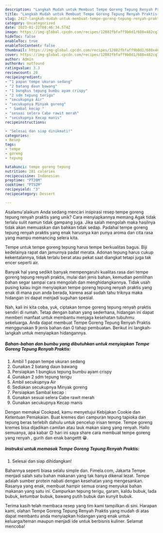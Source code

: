 ```yaml
---
description: "Langkah Mudah untuk Membuat Tempe Goreng Tepung Renyah Praktis{ yang Enak"
title: "Langkah Mudah untuk Membuat Tempe Goreng Tepung Renyah Praktis{ yang Enak"
slug: 2417-langkah-mudah-untuk-membuat-tempe-goreng-tepung-renyah-praktis-yang-enak
category: Uncategorized
date: 2023-01-22T08:46:34.574Z
image: https://img-global.cpcdn.com/recipes/12082fbfaff9b0d1/680x482cq70/tempe-goreng-tepung-renyah-praktis-foto-resep-utama.jpg
hideToc: false
enableToc: true
enableTocContent: false
thumbnail: https://img-global.cpcdn.com/recipes/12082fbfaff9b0d1/680x482cq70/tempe-goreng-tepung-renyah-praktis-foto-resep-utama.jpg
cover: https://img-global.cpcdn.com/recipes/12082fbfaff9b0d1/680x482cq70/tempe-goreng-tepung-renyah-praktis-foto-resep-utama.jpg
author: Admin
authorAv: notfound
ratingvalue: 3.3
reviewcount: 20
recipeingredient:
- "1 papan tempe ukuran sedang"
- "2 batang daun bawang"
- "1 bungkus tepung bumbu ayam crispy"
- "2 sdm tepung terigu"
- "secukupnya Air"
- "secukupnya Minyak goreng"
- " Sambal kecap "
- "sesuai selera Cabe rawit merah"
- "secukupnya Kecap manis"
recipeinstructions:

- "Selesai dan siap dinikmati!"
categories:
- Resep
tags:
- tempe
- goreng
- tepung

katakunci: tempe goreng tepung 
nutrition: 281 calories
recipecuisine: Indonesian
preptime: "PT20M"
cooktime: "PT52M"
recipeyield: "3"
recipecategory: Dessert

---
```



Asalamu'alaikum Anda sedang mencari inspirasi resep tempe goreng tepung renyah praktis yang unik? Cara menyiapkannya memang Agak tidak terlalu sulit namun tidak gampang juga. Jika salah mengolah maka hasilnya tidak akan memuaskan dan bahkan tidak sedap. Padahal tempe goreng tepung renyah praktis yang enak harusnya kan punya aroma dan cita rasa yang mampu memancing selera kita.


Tempe untuk tempe goreng tepung harus tempe berkualitas bagus. Biji kedelainya rapat dan jamurnya padat merata. Adonan tepung harus cukup kekentalannya, tidak terlalu berat atau pekat saat diangkat tetapi juga tak encer seperti air.

Banyak hal yang sedikit banyak mempengaruhi kualitas rasa dari tempe goreng tepung renyah praktis, mulai dari jenis bahan, kemudian pemilihan bahan segar sampai cara mengolah dan menghidangkannya. Tidak usah pusing kalau ingin menyiapkan tempe goreng tepung renyah praktis yang enak di mana pun anda berada, karena asal sudah tahu triknya maka hidangan ini dapat menjadi suguhan spesial.


Nah, kali ini kita coba, yuk, ciptakan tempe goreng tepung renyah praktis sendiri di rumah. Tetap dengan bahan yang sederhana, hidangan ini dapat memberi manfaat untuk membantu menjaga kesehatan tubuhmu sekeluarga. Anda dapat membuat Tempe Goreng Tepung Renyah Praktis menggunakan 9 jenis bahan dan 0 tahap pembuatan. Berikut ini langkah-langkah untuk menyiapkan hidangannya.

<!--inarticleads1-->

##### Bahan-bahan dan bumbu yang dibutuhkan untuk menyiapkan Tempe Goreng Tepung Renyah Praktis:

1. Ambil 1 papan tempe ukuran sedang
1. Gunakan 2 batang daun bawang
1. Persiapkan 1 bungkus tepung bumbu ayam crispy
1. Gunakan 2 sdm tepung terigu
1. Ambil secukupnya Air
1. Sediakan secukupnya Minyak goreng
1. Persiapkan  Sambal kecap :
1. Gunakan sesuai selera Cabe rawit merah
1. Gunakan secukupnya Kecap manis


Dengan memakai Cookpad, kamu menyetujui Kebijakan Cookie dan Ketentuan Pemakaian. Buat kremes dari campuran tepung tapioka dan tepung beras terlebih dahulu untuk pencelup irisan tempe. Tempe goreng kremes bisa dijadikan camilan atau lauk makan siang yang renyah. Hallo semuanya, apa kabar 😊 hari ini saya share cara membuat tempe goreng yang renyah , gurih dan enak bangettt 😁. 

<!--inarticleads2-->

##### Instruksi untuk memasak Tempe Goreng Tepung Renyah Praktis:


1. Selesai dan siap dihidangkan!

Bahannya seperti biasa selalu simple dan. Fimela.com, Jakarta Tempe menjadi salah satu bahan makanan yang tak hanya dikenal lezat. Tempe adalah sumber protein nabati dengan kesehatan yang mengesankan. Rasanya yang enak, membuat hampir semua orang menyukai bahan makanan yang satu ini. Campurkan tepung terigu, garam, kaldu bubuk, lada bubuk, ketumbar bubuk, bawang putih bubuk dan kunyit bubuk. 

Terima kasih telah membaca resep yang tim kami tampilkan di sini. Harapan kami, olahan Tempe Goreng Tepung Renyah Praktis yang mudah di atas dapat membantu anda menyiapkan hidangan yang enak untuk keluarga/teman maupun menjadi ide untuk berbisnis kuliner. Selamat mencoba!
